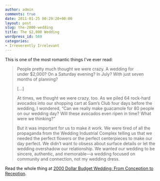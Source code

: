 ```yaml
---
author: admin
comments: true
date: 2011-01-25 00:29:20+00:00
layout: post
slug: the-2000-wedding
title: The $2,000 Wedding
wordpress_id: 569
categories:
- Irreverently Irrelevant
---
```


This is one of the most romantic things I've ever read:

> People pretty much thought we were crazy. A wedding for under [](http://2000dollarwedding.com/)$2,000? On a Saturday evening? In July? With just seven months of planning?
>
> [...]
>
> At times, we thought we were crazy, too. As we piled 64 rock-hard avocados into our shopping cart at Sam’s Club four days before the wedding, I wondered, “Can we really make guacamole for 80 people on our wedding day? Will these avocados even ripen in time? What were we thinking?”
>
> But it was important for us to make it work. We were tired of all the propaganda from the Wedding Industrial Complex telling us that we needed the perfect flowers or the perfect centerpieces to make our day perfect. We didn’t want to obsess about surface details or let the wedding overshadow our relationship. We wanted our wedding to be sincere, authentic, and memorable—a wedding focused on community and connection, not my wedding dress.

Read the whole thing at [2000 Dollar Budget Wedding: From Conception to Reception](http://2000dollarwedding.com/2008/07/from-conception-to-reception.html).
